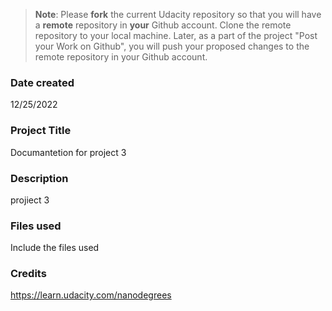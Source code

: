 >**Note**: Please **fork** the current Udacity repository so that you will have a **remote** repository in **your** Github account. Clone the remote repository to your local machine. Later, as a part of the project "Post your Work on Github", you will push your proposed changes to the remote repository in your Github account.

### Date created
12/25/2022
### Project Title
Documantetion for project 3
### Description
projiect  3 
### Files used
Include the files used

### Credits
https://learn.udacity.com/nanodegrees
